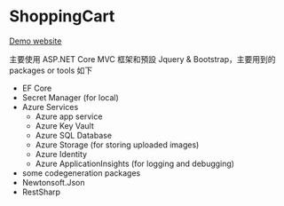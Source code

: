 # ShoppingCart

[Demo website](https://shoppingcartui20240222004442.azurewebsites.net/Home/Index)

主要使用 ASP.NET Core MVC 框架和預設 Jquery & Bootstrap，主要用到的 packages or tools 如下
- EF Core
- Secret Manager (for local)
- Azure Services
  - Azure app service
  - Azure Key Vault
  - Azure SQL Database
  - Azure Storage (for storing uploaded images)
  - Azure Identity
  - Azure ApplicationInsights (for logging and debugging)
- some codegeneration packages
- Newtonsoft.Json
- RestSharp  
